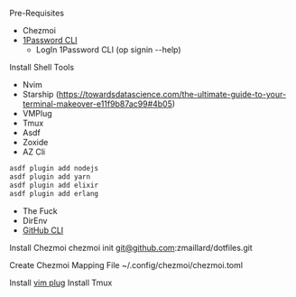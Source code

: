 Pre-Requisites
- Chezmoi
- [1Password CLI](https://support.1password.com/command-line-getting-started/)
  - LogIn 1Password CLI (op signin --help)

Install Shell Tools
- Nvim
- Starship (https://towardsdatascience.com/the-ultimate-guide-to-your-terminal-makeover-e11f9b87ac99#4b05)
- VMPlug
- Tmux
- Asdf
- Zoxide
- AZ Cli

```bash
asdf plugin add nodejs
asdf plugin add yarn
asdf plugin add elixir
asdf plugin add erlang
```

- The Fuck
- DirEnv
- [GitHub CLI](https://cli.github.com)

Install Chezmoi
chezmoi init git@github.com:zmaillard/dotfiles.git

Create Chezmoi Mapping File
~/.config/chezmoi/chezmoi.toml


Install [vim plug](https://github.com/junegunn/vim-plug)
Install Tmux

